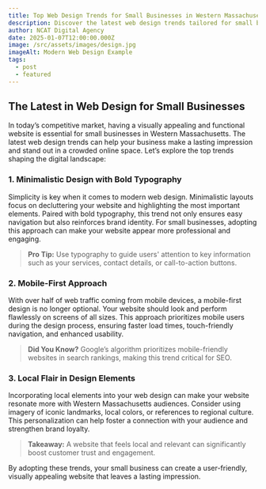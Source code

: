 ```yaml
---
title: Top Web Design Trends for Small Businesses in Western Massachusetts
description: Discover the latest web design trends tailored for small businesses in Western Massachusetts to create stunning, user-friendly websites.
author: NCAT Digital Agency
date: 2025-01-07T12:00:00.000Z
image: /src/assets/images/design.jpg
imageAlt: Modern Web Design Example
tags:
  - post
  - featured
---
```


## The Latest in Web Design for Small Businesses

In today’s competitive market, having a visually appealing and functional website is essential for small businesses in Western Massachusetts. The latest web design trends can help your business make a lasting impression and stand out in a crowded online space. Let’s explore the top trends shaping the digital landscape:

### 1. Minimalistic Design with Bold Typography

Simplicity is key when it comes to modern web design. Minimalistic layouts focus on decluttering your website and highlighting the most important elements. Paired with bold typography, this trend not only ensures easy navigation but also reinforces brand identity. For small businesses, adopting this approach can make your website appear more professional and engaging.

> **Pro Tip:** Use typography to guide users' attention to key information such as your services, contact details, or call-to-action buttons.

### 2. Mobile-First Approach

With over half of web traffic coming from mobile devices, a mobile-first design is no longer optional. Your website should look and perform flawlessly on screens of all sizes. This approach prioritizes mobile users during the design process, ensuring faster load times, touch-friendly navigation, and enhanced usability.

> **Did You Know?** Google’s algorithm prioritizes mobile-friendly websites in search rankings, making this trend critical for SEO.

### 3. Local Flair in Design Elements

Incorporating local elements into your web design can make your website resonate more with Western Massachusetts audiences. Consider using imagery of iconic landmarks, local colors, or references to regional culture. This personalization can help foster a connection with your audience and strengthen brand loyalty.

> **Takeaway:** A website that feels local and relevant can significantly boost customer trust and engagement.

By adopting these trends, your small business can create a user-friendly, visually appealing website that leaves a lasting impression.
